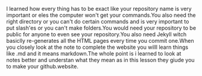 I learned how every thing has to be exact like your repository name is very important or eles the computer won't get your commands.You also need the right directory or you can't do certain commands and is very important to put slash'es or you can't make folders.You would need your repository to be public for anyone to even see your repository.You also need Jekyll witch basiclly re-generates all the HTML pages every time you commit one.When you closely look at the note to complete the website you willl learn things like .md and it means markdown.The whole point is i learned to look at notes better and understan what they mean as in this lesson they giude you to make your github.website. 
